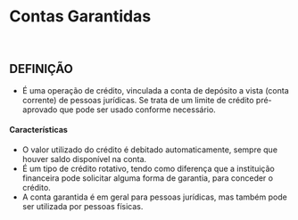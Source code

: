 # Contas Garantidas

<br>

## DEFINIÇÃO
* É uma operação de crédito, vinculada a conta de depósito a vista (conta corrente) de pessoas jurídicas. Se trata de um limite de crédito pré-aprovado que pode ser usado conforme necessário.

#### Características
* O valor utilizado do crédito é debitado automaticamente, sempre que houver saldo disponível na conta.
* É um tipo de crédito rotativo, tendo como diferença que a instituição financeira pode solicitar alguma forma de garantia, para conceder o crédito.
* A conta garantida é em geral para pessoas jurídicas, mas também pode ser utilizada por pessoas físicas.